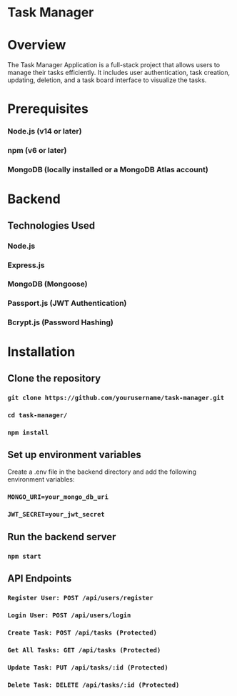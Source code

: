 # Task Manager

# Overview

The Task Manager Application is a full-stack project that allows users to manage their tasks efficiently. It includes user authentication, task creation, updating, deletion, and a task board interface to visualize the tasks.

# Prerequisites

### Node.js (v14 or later)

### npm (v6 or later)

### MongoDB (locally installed or a MongoDB Atlas account)

# Backend

## Technologies Used

### Node.js

### Express.js

### MongoDB (Mongoose)

### Passport.js (JWT Authentication)

### Bcrypt.js (Password Hashing)

# Installation

## Clone the repository

### `git clone https://github.com/yourusername/task-manager.git`

### `cd task-manager/`

### `npm install`

## Set up environment variables

Create a .env file in the backend directory and add the following environment variables:

### `MONGO_URI=your_mongo_db_uri`

### `JWT_SECRET=your_jwt_secret`

## Run the backend server

### `npm start`

## API Endpoints

### `Register User: POST /api/users/register`

### `Login User: POST /api/users/login`

### `Create Task: POST /api/tasks (Protected)`

### `Get All Tasks: GET /api/tasks (Protected)`

### `Update Task: PUT /api/tasks/:id (Protected)`

### `Delete Task: DELETE /api/tasks/:id (Protected)`
